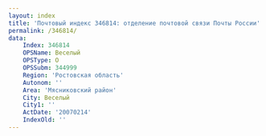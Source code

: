 ```yaml
---
layout: index
title: 'Почтовый индекс 346814: отделение почтовой связи Почты России'
permalink: /346814/
data:
    Index: 346814
    OPSName: Веселый
    OPSType: О
    OPSSubm: 344999
    Region: 'Ростовская область'
    Autonom: ''
    Area: 'Мясниковский район'
    City: Веселый
    City1: ''
    ActDate: '20070214'
    IndexOld: ''
---
```

